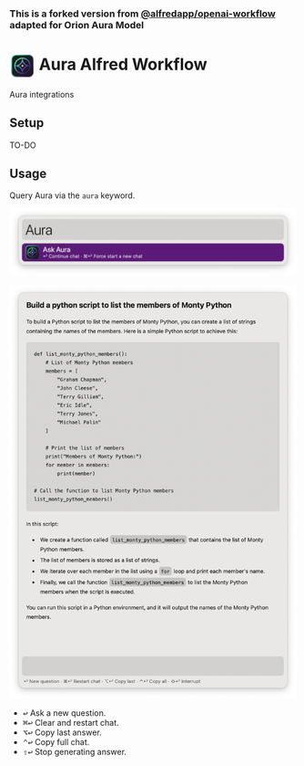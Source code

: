 ### This is a forked version from <a href="https://github.com/alfredapp/openai-workflow">@alfredapp/openai-workflow</a> adapted for Orion Aura Model

# <img src='icon.png' width='45' align='center' alt='icon'> Aura Alfred Workflow

Aura integrations

## Setup
TO-DO

## Usage
Query Aura via the `aura` keyword.

![Start Aura query](images/aurakeyword.png)

![Querying Aura](images/auratextview.png)

* <kbd>↩&#xFE0E;</kbd> Ask a new question.
* <kbd>⌘</kbd><kbd>↩&#xFE0E;</kbd> Clear and restart chat.
* <kbd>⌥</kbd><kbd>↩&#xFE0E;</kbd> Copy last answer.
* <kbd>⌃</kbd><kbd>↩&#xFE0E;</kbd> Copy full chat.
* <kbd>⇧</kbd><kbd>↩&#xFE0E;</kbd> Stop generating answer.
